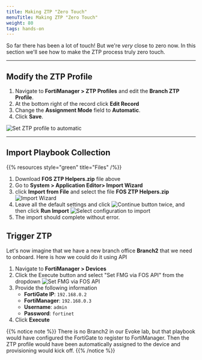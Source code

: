 ```yaml
---
title: Making ZTP "Zero Touch"
menuTitle: Making ZTP "Zero Touch"
weight: 80
tags: hands-on
---
```


So far there has been a lot of touch! But we're _very_ close to zero now. In this section we'll see how to make the ZTP process truly zero touch.

---

## Modify the ZTP Profile

1. Navigate to **FortiManager > ZTP Profiles** and edit the **Branch ZTP Profile**.
2. At the bottom right of the record click **Edit Record**
3. Change the **Assignment Mode** field to **Automatic**.
4. Click **Save**.

![Set ZTP profile to automatic](images/ztp_profile_auto.png)

---

## Import Playbook Collection

{{% resources style="green" title="Files" /%}}

1. Download **FOS ZTP Helpers.zip** file above
2. Go to **System > Application Editor> Import Wizard**
3. click **Import from File** and select the file **FOS ZTP Helpers.zip**
   ![Import Wizard](images/appeditor.png?height=300px)
4. Leave all the default settings and click ![Continue button](images/continue.png?height=40px&classes=inline) twice, and then click **Run Import**
   ![Select configuration to import](images/selectconfigs.png?height=250px)
5. The import should complete without error.

## Trigger ZTP

Let's now imagine that we have a new branch office **Branch2** that we need to onboard. Here is how we could do it using API

1. Navigate to **FortiManager > Devices**
2. Click the Execute button and select "Set FMG via FOS API" from the dropdown
   ![Set FMG via FOS API](images/set_fmg_via_fos_api.png)
3. Provide the following information
    - **FortiGate IP**: ```192.168.0.2```
    - **FortiManager**: ```192.168.0.3```
    - **Username**: ```admin```
    - **Password**: ```fortinet```
4. Click **Execute**

{{% notice note %}}
There is no Branch2 in our Evoke lab, but that playbook would have configured the FortiGate to register to FortiManager. Then the ZTP profile would have been automatically assigned to the device and provisioning would kick off.
{{% /notice %}}